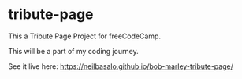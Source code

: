 # tribute-page

This a Tribute Page Project for freeCodeCamp. 

This will be a part of my coding journey.

See it live here: https://neilbasalo.github.io/bob-marley-tribute-page/
